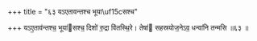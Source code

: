 +++
title = "६३ यऽएतावन्तश्च भूया\uf15cसश्च"

+++
यऽए॒ताव॑न्तश्च॒ भूया॑सश्च॒ दिशो॑ रु॒द्रा वि॑तस्थि॒रे। तेषा॑ सहस्रयोज॒नेऽव॒ धन्वा॑नि तन्मसि ॥६३ ॥